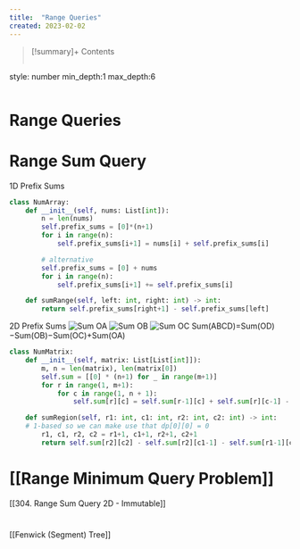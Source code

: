 ```yaml
---
title:  "Range Queries"
created: 2023-02-02
---
```


>[!summary]+ Contents
>```toc
style: number
min_depth:1
max_depth:6 
>```


# Range Queries

# Range Sum Query
1D Prefix Sums
```python
class NumArray:
    def __init__(self, nums: List[int]):
        n = len(nums)
        self.prefix_sums = [0]*(n+1)
        for i in range(n):
            self.prefix_sums[i+1] = nums[i] + self.prefix_sums[i]

		# alternative
		self.prefix_sums = [0] + nums
		for i in range(n):
            self.prefix_sums[i+1] += self.prefix_sums[i]

    def sumRange(self, left: int, right: int) -> int:
        return self.prefix_sums[right+1] - self.prefix_sums[left]

```

2D Prefix Sums
![Sum OA](https://leetcode.com/static/images/courses/sum_oa.png)
![Sum OB](https://leetcode.com/static/images/courses/sum_ob.png)
![Sum OC](https://leetcode.com/static/images/courses/sum_oc.png)
Sum(ABCD)=Sum(OD)−Sum(OB)−Sum(OC)+Sum(OA)

```python
class NumMatrix:
    def __init__(self, matrix: List[List[int]]):
        m, n = len(matrix), len(matrix[0])
        self.sum = [[0] * (n+1) for _ in range(m+1)] 
        for r in range(1, m+1):
            for c in range(1, n + 1):
                self.sum[r][c] = self.sum[r-1][c] + self.sum[r][c-1] - self.sum[r-1][c-1] + matrix[r-1][c-1]

    def sumRegion(self, r1: int, c1: int, r2: int, c2: int) -> int:
    # 1-based so we can make use that dp[0][0] = 0
        r1, c1, r2, c2 = r1+1, c1+1, r2+1, c2+1  
        return self.sum[r2][c2] - self.sum[r2][c1-1] - self.sum[r1-1][c2] + self.sum[r1-1][c1-1]
```



# [[Range Minimum Query Problem]]

[[304. Range Sum Query 2D - Immutable]]

# 

[[Fenwick (Segment) Tree]]